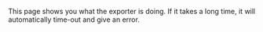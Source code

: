 This page shows you what the exporter is doing. If it takes a long time, it will automatically time-out and give an error.


